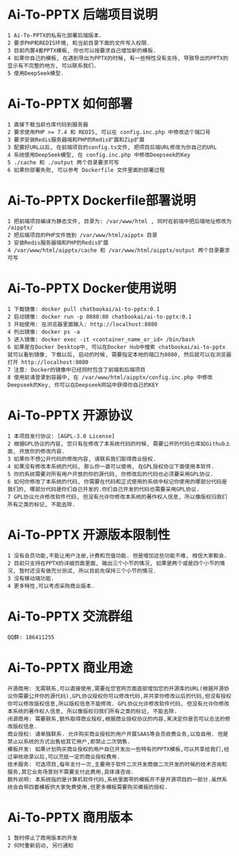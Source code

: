 # Ai-To-PPTX 后端项目说明
    1 Ai-To-PPTX的私有化部署后端版本.
    2 要求PHP和REDIS环境, 和当前目录下面的文件写入权限.
    3 目前内置4套PPTX模板, 你也可以按要求自己增加新的模板.
    4 如果你自己的模板, 在遇到导出为PPTX的时候, 有一些特性没有支持, 导致导出的PPTX的显示有不完整的地方, 可以联系我们.
    5 使用DeepSeek模型.

# Ai-To-PPTX 如何部署
    1 直接下载当前仓库代码到服务器
    2 要求使用PHP >= 7.4 和 REDIS, 可以在 config.inc.php 中修改这个端口号
    3 要求安装Redis服务器端和PHP的Redis扩展和Zip扩展
    3 配置好URL以后, 在前端项目的config.ts文件, 把项目后端URL修改为你自己的URL
    4 系统使用DeepSeek模型, 在 config.inc.php 中修改Deepseek的Key
    5 ./cache 和 ./output 两个目录要求可写
    6 如果你部署失败, 可以参考 Dockerfile 文件里面的部署过程

# Ai-To-PPTX Dockerfile部署说明
    1 把前端项目编译为静态文件, 目录为: /var/www/html , 同时在前端中把后端地址修改为 /aipptx/
    2 把后端项目的PHP文件放到 /var/www/html/aipptx 目录
    3 安装Redis服务器端和PHP的Redis扩展
    4 /var/www/html/aipptx/cache 和 /var/www/html/aipptx/output 两个目录要求可写

# Ai-To-PPTX Docker使用说明
    1 下载镜像: docker pull chatbookai/ai-to-pptx:0.1
    2 启动镜像: docker run -p 8080:80 chatbookai/ai-to-pptx:0.1
    3 开始使用: 在浏览器里面输入: http://localhost:8080
    4 列出镜像: docker ps -a
    5 进入镜像: docker exec -it <container_name_or_id> /bin/bash
    6 如果是在Docker Desktop中, 可以在Docker Hub中搜索 chatbookai/ai-to-pptx 就可以看到镜像, 下载以后, 启动的时候, 需要指定本地的端口为8080, 然后就可以在浏览器打开 http://localhost:8080
    7 注意: Docker的镜像中已经同时包含了前端和后端项目
    8 使用前请登录到容器中, 在 /var/www/html/aipptx/config.inc.php 中修改Deepseek的Key, 你可以在Deepseek网站中获得你自己的KEY

# Ai-To-PPTX 开源协议
    1 本项目发行协议: [AGPL-3.0 License]
    2 根据GPL协议的内容, 您只有在修改了本系统代码的时候, 需要公开的代码仓库如Github上面, 开放你的修改内容.
    3 如果你不想公开代码的修改内容, 请联系我们取得商业授权.
    4 如果没有修改本系统的代码, 那么你一直可以使用, 在GPL授权协议下面使用本软件.
    5 你的系统需要对所有用户开放的你的源代码, 你修改后的代码也必须要采用GPL协议.
    6 如何你修改了本系统的代码, 你需要在代码和正式使用的系统中标记你使用的哪部分代码是我们的, 哪部分代码是你们自己开发的.你们自己开发的代码也需要采用GPL协议.
    7 GPL协议允许修改软件代码, 但没有允许你修改本系统的著作权人信息, 所以像版权归我们所有之类的标记, 不能去除.

# Ai-To-PPTX 开源版本限制性
    1 没有会员功能,不能让用户注册,计费和充值功能. 但是增加这些功能不难, 相信大家都会.
    2 目前只支持在PPTX的详细页面里面, 输出三个小节的情况, 如果是两个或是四个小节的情况, 暂时还没有做充分测试, 所以目前先保持三个小节的情况.
    3 没有移动端功能.
    4 更多特性,可以考虑采购商业版本.

# Ai-To-PPTX 交流群组
    QQ群: 186411255

# Ai-To-PPTX 商业用途
    开源商用: 无需联系,可以直接使用,需要在您官网页面底部增加您的开源库的URL(根据开源协议你需要公开你的源代码),GPL协议授权你可以修改代码,并共享你修改以后的代码,但没有授权你可以修改版权信息,所以版权信息不能修改. GPL协议允许修改软件代码, 但没有允许你修改本系统的著作权人信息, 所以像版权归我们所有之类的标记, 不能去除.
    闭源商用: 需要联系,额外取得商业授权,根据商业授权协议的内容,来决定你是否可以合法的修改版权信息.
    商业授权: 请单独联系. 允许购买商业授权的用户开展SAAS等会员收费业务,以及自用. 但是禁止以系统的方式出售给其它用户,即禁止二次销售. 
    模板开发: 如果计划购买商业授权的用户自已开发出一些特有的PPTX模板,可以共享给我们,经过审核收录以后,可以充抵一定的商业授权费用.
    技术服务: 可选项目,每年支付一次,主要用于软件二次开发商做二次开发的时候的技术咨询和服务,其它业务场景则不需要支付此费用,具体请咨询.
    额外说明: 本系统指的是计算机软件代码,系统里面带的模板并不是开源项目的一部分.虽然系统会自带四套模板供大家免费使用,但更多模板需要购买模板的授权.

# Ai-To-PPTX 商用版本
    1 暂时停止了商用版本的开发
    2 何时重新启动, 另行通知
 